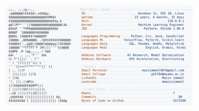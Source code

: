<picture>
  <source srcset="https://raw.githubusercontent.com/mmazinjameel/mmazinjameel/main/dark_mode.svg?v=1747728916" media="(prefers-color-scheme: dark)">
  <img src="https://raw.githubusercontent.com/mmazinjameel/mmazinjameel/main/light_mode.svg?v=1747728916">
</picture>
